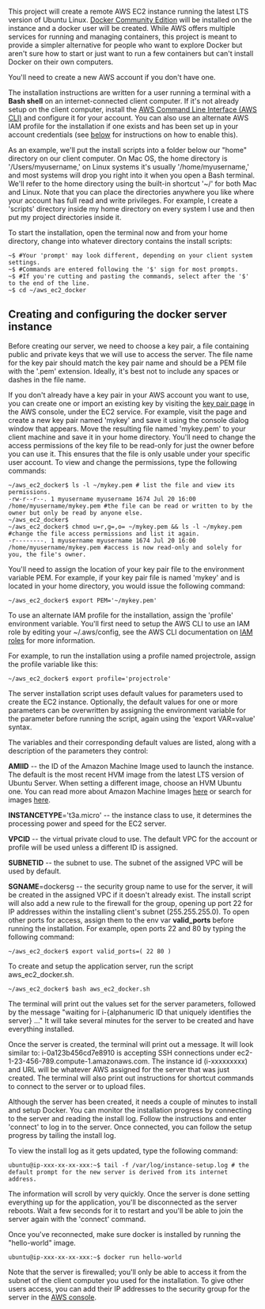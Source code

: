 This project will create a remote AWS EC2 instance running the latest LTS version of Ubuntu Linux. [Docker Community Edition](https://docs.docker.com/install/linux/docker-ce/ubuntu/) will be installed on the instance and a docker user will be created. While AWS offers multiple services for running and managing containers, this project is meant to provide a simpler alternative for people who want to explore Docker but aren't sure how to start or just want to run a few containers but can't install Docker on their own computers.

You'll need to create a new AWS account if you don't have one.

The installation instructions are written for a user running a terminal with a <b title="The default shell isn't always bash, for example on Ubuntu it's Dash and on Mac OSX Mojave it's zsh. Don't use a plain shell, but bash, zsh, tcsh, fish should all work, though the Docker install script only installs completion for bash.">Bash shell</b> on an internet-connected client computer. If it's not already setup on the client computer, install the [AWS Command Line Interface \(AWS CLI\)](https://docs.aws.amazon.com/cli/latest/userguide/cli-chap-install.html) and configure it for your account. You can also use an alternate AWS IAM profile for the installation if one exists and has been set up in your account credentials \(see [below](#profile) for instructions on how to enable this\).

As an example, we'll put the install scripts into a folder below our "home" directory on our client computer. On Mac OS, the home directory is '/Users/myusername,' on Linux systems it's usually '/home/myusername,' and most systems will drop you right into it when you open a Bash terminal. We'll refer to the home directory using the built-in shortcut '~/' for both Mac and Linux. Note that you can place the directories anywhere you like where your account has full read and write privileges. For example, I create a 'scripts' directory inside my home directory on every system I use and then put my project directories inside it.

To start the installation, open the terminal now and from your home directory, change into whatever directory contains the install scripts:
```
~$ #Your 'prompt' may look different, depending on your client system settings.
~$ #Commands are entered following the '$' sign for most prompts.
~$ #If you're cutting and pasting the commands, select after the '$' to the end of the line.
~$ cd ~/aws_ec2_docker
```

## Creating and configuring the docker server instance

Before creating our server, we need to choose a key pair, a file containing public and private keys that we will use to access the server. The file name for the key pair should match the key pair name and should be a PEM file with the '.pem' extension. Ideally, it's best not to include any spaces or dashes in the file name.

If you don't already have a key pair in your AWS account you want to use, you can create one or import an existing key by visiting the [key pair page](https://console.aws.amazon.com/ec2/v2/home?region=us-east-1#KeyPairs:) in the AWS console, under the EC2 service. For example, visit the page and create a new key pair named 'mykey' and save it using the console dialog window that appears. Move the resulting file named 'mykey.pem' to your client machine and save it in your home directory. You'll need to change the access permissions of the key file to be read-only for just the owner before you can use it. This ensures that the file is only usable under your specific user account. To view and change the permissions, type the following commands:
```
~/aws_ec2_docker$ ls -l ~/mykey.pem # list the file and view its permissions.
-rw-r--r--. 1 myusername myusername 1674 Jul 20 16:00 /home/myusername/mykey.pem #the file can be read or written to by the owner but only be read by anyone else.
~/aws_ec2_docker$
~/aws_ec2_docker$ chmod u=r,g=,o= ~/mykey.pem && ls -l ~/mykey.pem #change the file access permissions and list it again.
-r--------. 1 myusername myusername 1674 Jul 20 16:00 /home/myusername/mykey.pem #access is now read-only and solely for you, the file's owner.
```
You'll need to assign the location of your key pair file to the environment variable PEM. For example, if your key pair file is named 'mykey' and is located in your home directory, you would issue the following command:

```
~/aws_ec2_docker$ export PEM='~/mykey.pem'
```

To use an alternate IAM <a name="profile">profile</a> for the installation, assign the 'profile' environment variable. You'll first need to setup the AWS CLI to use an IAM role by editing your ~/.aws/config, see the AWS CLI documentation on [IAM roles](https://docs.aws.amazon.com/cli/latest/userguide/cli-configure-role.html) for more information.

For example, to run the installation using a profile named projectrole, assign the profile variable like this:

```
~/aws_ec2_docker$ export profile='projectrole'
```

The server installation script uses default values for parameters used to create the EC2 instance.  Optionally, the default values for one or more parameters can be overwritten by assigning the environment variable for the parameter before running the script, again using the 'export VAR=value' syntax.

The variables and their corresponding default values are listed, along with a description of the parameters they control:

**AMIID** -- the ID of the Amazon Machine Image used to launch the instance. The default is the most recent HVM image from the latest LTS version of Ubuntu Server. When setting a different image, choose an HVM Ubuntu one. You can read more about Amazon Machine Images [here](https://docs.aws.amazon.com/AWSEC2/latest/UserGuide/AMIs.html) or search for images [here](https://cloud-images.ubuntu.com/locator/ec2/).

**INSTANCETYPE**='t3a.micro' -- the instance class to use, it determines the processing power and speed for the EC2 server.

**VPCID** -- the virtual private cloud to use. The default VPC for the account or profile will be used unless a different ID is assigned.

**SUBNETID** -- the subnet to use. The subnet of the assigned VPC will be used by default.

**SGNAME**=dockersg -- the security group name to use for the server, it will be created in the assigned VPC if it doesn't already exist. The install script will also add a new rule to the firewall for the group, opening up port 22 for IP addresses within the installing client's subnet (255.255.255.0). To open other ports for access, assign them to the env var **valid_ports** before running the installation. For example, open ports 22 and 80 by typing the following command:
```
~/aws_ec2_docker$ export valid_ports=( 22 80 )
```

To create and setup the application server, run the script aws_ec2_docker.sh.

    ~/aws_ec2_docker$ bash aws_ec2_docker.sh

The terminal will print out the values set for the server parameters, followed by the message "waiting for i-{alphanumeric ID that uniquely identifies the server} ..."
It will take several minutes for the server to be created and have everything installed.

Once the server is created, the terminal will print out a message. It will look similar to: i-0a123b456cd7e8910 is accepting SSH connections under ec2-1-23-456-789.compute-1.amazonaws.com. The instance id (i-xxxxxxxxx) and URL will be whatever AWS assigned for the server that was just created. The terminal will also print out instructions for shortcut commands to connect to the server or to upload files.

Although the server has been created, it needs a couple of minutes to install and setup Docker. You can monitor the installation progress by connecting to the server and reading the install log. Follow the instructions and enter 'connect' to log in to the server. Once connected, you can follow the setup progress by tailing the install log.

To view the install log as it gets updated, type the following command:
```
ubuntu@ip-xxx-xx-xx-xxx:~$ tail -f /var/log/instance-setup.log # the default prompt for the new server is derived from its internet address.
```

The information will scroll by very quickly. Once the server is done setting everything up for the application, you'll be disconnected as the server reboots. Wait a few seconds for it to restart and you'll be able to join the server again with the 'connect' command.

Once you've reconnected, make sure docker is installed by running the "hello-world" image.
```
ubuntu@ip-xxx-xx-xx-xxx:~$ docker run hello-world
```

Note that the server is firewalled; you'll only be able to access it from the subnet of the client computer you used for the installation. To give other users access, you can add their IP addresses to the security group for the server in the [AWS console](https://console.aws.amazon.com/ec2/v2/home?region=us-east-1#SecurityGroups:sort=desc:ipPermissionsIngress).
